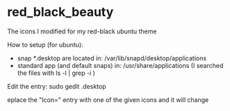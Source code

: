 # red_black_beauty
The icons I modified for my red-black ubuntu theme

How to setup (for ubuntu):
  - snap *.desktop are located in: /var/lib/snapd/desktop/applications 
  - standard app (and default snaps) in: /usr/share/applications (I searched the files with ls -l | grep -i <APPNAME>)
  
Edit the entry: sudo gedit <APPNAME>.desktop

eplace the "Icon=" entry with one of the given icons and it will change



  
  
